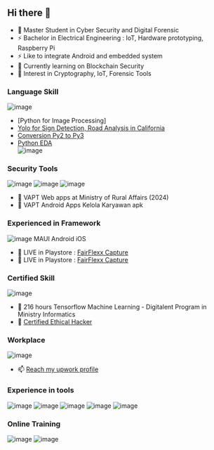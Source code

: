 ## Hi there 👋

<!--
**vickyfikria/vickyfikria** is a ✨ _special_ ✨ repository because its `README.md` (this file) appears on your GitHub profile.

Here are some ideas to get you started:

- 🔭 I’m currently working on ...
- 🌱 I’m currently learning ...
- 👯 I’m looking to collaborate on ...
- 🤔 I’m looking for help with ...
- 💬 Ask me about ...
- 📫 How to reach me: ...
- 😄 Pronouns: ...
- ⚡ Fun fact: ...
-->

- 🌱 Master Student in Cyber Security and Digital Forensic
- ⚡ Bachelor in Electrical Engineering : IoT, Hardware prototyping, Raspberry Pi 
- ⚡ Like to integrate Android and embedded system
- 🔭 Currently learning on Blockchain Security
- 👯 Interest in Cryptography, IoT, Forensic Tools
  
### Language Skill
![image](https://img.shields.io/badge/Python-FFD43B?style=for-the-badge&logo=python&logoColor=blue)
- [Python for Image Processing]
- [Yolo for Sign Detection, Road Analysis in California](https://github.com/labdevsrc/lane_distance_calc)
- [Conversion Py2 to Py3](ledbox_phy3)
- [Python EDA](https://www.kaggle.com/code/azukuchanz/cyber-attack-monthly-weekday-a-year-heatmap)\
![image](https://img.shields.io/badge/C%23-239120?style=for-the-badge&logo=csharp&logoColor=white)

### Security Tools
![image](https://img.shields.io/badge/Wireshark-1679A7?style=for-the-badge&logo=Wireshark&logoColor=white)
![image](https://img.shields.io/badge/burpsuite-FF6633?style=for-the-badge&logo=burpsuite&logoColor=white)
![image](https://img.shields.io/badge/metasploit-2596CD?style=for-the-badge&logo=metasploit&logoColor=white)
- 🔭 VAPT Web apps at Ministry of Rural Affairs (2024) 
- 🔭 VAPT Android Apps Kelola Karyawan apk
  
### Experienced in Framework
![image](https://img.shields.io/badge/.NET-512BD4?style=for-the-badge&logo=dotnet&logoColor=white) MAUI Android iOS
- 🔭 LIVE in Playstore : [FairFlexx Capture](https://play.google.com/store/apps/details?id=com.fairflexx.capture2)
- 🔭 LIVE in Playstore : [FairFlexx Capture](https://play.google.com/store/apps/details?id=com.fairflexx.fotoscan2)

### Certified Skill
![image](https://img.shields.io/badge/TensorFlow-FF6F00?style=for-the-badge&logo=tensorflow&logoColor=white)
- 🔭 216 hours Tensorflow Machine Learning - Digitalent Program in Ministry Informatics
- 🔭 [Certified Ethical Hacker](https://coursera.org/share/2e6d835a2cb949f7feed99a953fb8a39)

### Workplace
![image](https://img.shields.io/badge/UpWork-6FDA44?style=for-the-badge&logo=Upwork&logoColor=white)
- 📫 [Reach my upwork profile](https://www.upwork.com/freelancers/~0162bcc4a15a588042)


### Experience in tools
![image](https://img.shields.io/badge/dbeaver-382923?style=for-the-badge&logo=dbeaver&logoColor=white) 
![image](https://img.shields.io/badge/Oracle-F80000?style=for-the-badge&logo=Oracle&logoColor=white)
![image](https://img.shields.io/badge/OpenCV-27338e?style=for-the-badge&logo=OpenCV&logoColor=white)
![image](https://img.shields.io/badge/Visual_Studio-5C2D91?style=for-the-badge&logo=visual%20studio&logoColor=white)
![image](https://img.shields.io/badge/Android_Studio-3DDC84?style=for-the-badge&logo=android-studio&logoColor=white)

### Online Training
![image](https://img.shields.io/badge/Coursera-0056D2?style=for-the-badge&logo=Coursera&logoColor=white)
![image](https://img.shields.io/badge/Udemy-EC5252?style=for-the-badge&logo=Udemy&logoColor=white)



